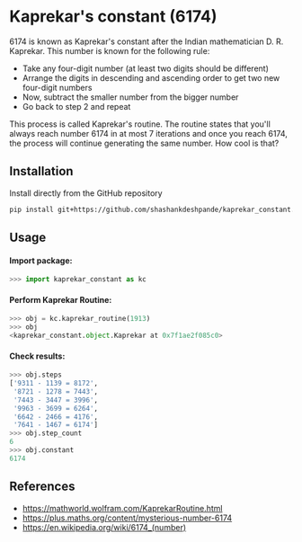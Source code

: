 # Kaprekar's constant (6174)
6174 is known as Kaprekar's constant after the Indian  mathematician D. R. Kaprekar. This number is known for the following rule:
- Take any four-digit number (at least two digits should be different)
- Arrange the digits in descending and ascending order to get two new four-digit numbers
- Now, subtract the smaller number from the bigger number
- Go back to step 2 and repeat

This process is called Kaprekar's routine. The routine states that you'll always reach number 6174 in at most 7 iterations and once you reach 6174, the process will continue generating the same number. How cool is that?
## Installation
Install directly from the GitHub repository
```bash
pip install git+https://github.com/shashankdeshpande/kaprekar_constant.git 
```
## Usage
#### Import package:
```python
>>> import kaprekar_constant as kc
```
#### Perform Kaprekar Routine:
```python
>>> obj = kc.kaprekar_routine(1913)
>>> obj
<kaprekar_constant.object.Kaprekar at 0x7f1ae2f085c0>
```
#### Check results:
```python
>>> obj.steps
['9311 - 1139 = 8172',
 '8721 - 1278 = 7443',
 '7443 - 3447 = 3996',
 '9963 - 3699 = 6264',
 '6642 - 2466 = 4176',
 '7641 - 1467 = 6174']
>>> obj.step_count
6
>>> obj.constant
6174
```
## References
 - https://mathworld.wolfram.com/KaprekarRoutine.html
 - https://plus.maths.org/content/mysterious-number-6174
 - https://en.wikipedia.org/wiki/6174_(number)

